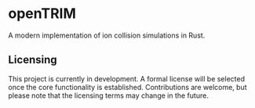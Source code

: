 # openTRIM

A modern implementation of ion collision simulations in Rust.

## Licensing

This project is currently in development. A formal license will be selected once the core functionality is established. Contributions are welcome, but please note that the licensing terms may change in the future.